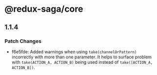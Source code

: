 # @redux-saga/core

## 1.1.4
### Patch Changes

- f6e5fde: Added warnings when using `take(channelOrPattern)` incorrectly with more than one parameter. It helps to surface problem with `take(ACTION_A, ACTION_B)` being used instead of `take([ACTION_A, ACTION_B])`.
